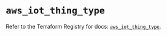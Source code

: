 # `aws_iot_thing_type`

Refer to the Terraform Registry for docs: [`aws_iot_thing_type`](https://registry.terraform.io/providers/hashicorp/aws/6.9.0/docs/resources/iot_thing_type).
